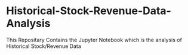 # Historical-Stock-Revenue-Data-Analysis
This Repositary Contains the Jupyter Notebook which is the analysis of Historical Stock/Revenue Data
